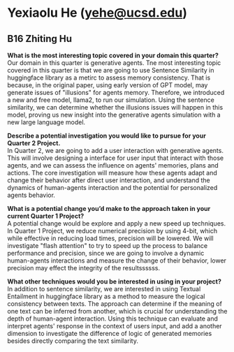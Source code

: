 # Yexiaolu He (yehe@ucsd.edu)
## B16 Zhiting Hu

**What is the most interesting topic covered in your domain this quarter?**  
Our domain in this quarter is generative agents. Tne most interesting topic covered in this quarter is that we are going to use Sentence Similarity in huggingface library 
as a metirc to assess memory consistency. That is because, in the original paper, using early version of GPT model, may generate issues of "illusions" for agents memory. 
Therefore, we introduced a new and free model, llama2, to run our simulation. Using the sentence similarity, we can determine whether the illusions issues will happen in this model, 
proving us new insight into the generative agents simulation with a new large language model.

**Describe a potential investigation you would like to pursue for your Quarter 2 Project.**  
In Quarter 2, we are going to add a user interaction with generative agents. This will involve designing a interface for user input that interact with those agents, and we can
assess the influence on agents' memories, plans and actions. The core investigation will measure how these agents adapt and change their behavior after direct user interaction, and
understand the dynamics of human-agents interaction and the potential for personalized agents behavior.

**What is a potential change you’d make to the approach taken in your current Quarter 1 Project?**  
A potential change would be explore and apply a new speed up techniques. In Quarter 1 Project, we reduce numerical precision by using 4-bit, which while effective in reducing load times, precision will be lowered. We will investigate "flash attention" to try to speed up the process to balance performance and precision, since we are going to involve a dynamic human-agents interactions and measure the change of their behavior, lower precision may effect the integrity of the resultssssss.

**What other techniques would you be interested in using in your project?**  
In addition to sentence similarity, we are interested in using Textual Entailment in huggingface library as a method to measure the logical consistency between texts. The approach
can determine if the meaning of one text can be inferred from another, which is crucial for understanding the depth of human-agent interaction. Using this technique can evaluate and
interpret agents' response in the context of users input, and add a another dimension to investigate the difference of logic of generated memories besides directly comparing 
the text similarity.
